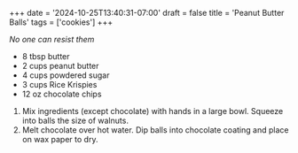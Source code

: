 +++
date = '2024-10-25T13:40:31-07:00'
draft = false
title = 'Peanut Butter Balls'
tags = ['cookies']
+++

_No one can resist them_

* 8 tbsp butter
* 2 cups peanut butter
* 4 cups powdered sugar
* 3 cups Rice Krispies
* 12 oz chocolate chips

1. Mix ingredients (except chocolate) with hands in a large bowl. Squeeze into balls the size of walnuts.
2. Melt chocolate over hot water. Dip balls into chocolate coating and place on wax paper to dry.